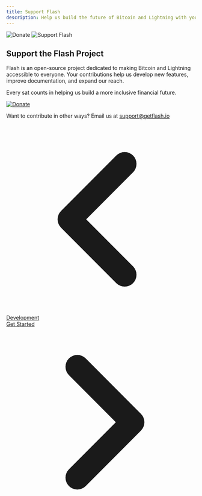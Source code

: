 ```yaml
---
title: Support Flash
description: Help us build the future of Bitcoin and Lightning with your contribution to the Flash project.
---
```


<div class="text-center mb-8">
  <img src="/images/badges/png/Donate.png" alt="Donate" class="mx-auto h-24 w-24 mb-4 drop-shadow-[0_0_8px_rgba(168,85,247,0.8)]" />
  <img src="/images/badges/webp/contribute.webp" alt="Support Flash" class="mx-auto h-40 mb-4" />
</div>

<div class="text-center mb-12 max-w-2xl mx-auto">
  <h2 class="text-2xl font-bold mb-6">Support the Flash Project</h2>
  
  <p class="mb-6">Flash is an open-source project dedicated to making Bitcoin and Lightning accessible to everyone. Your contributions help us develop new features, improve documentation, and expand our reach.</p>
  
  <p class="mb-10">Every sat counts in helping us build a more inclusive financial future.</p>
  
  <div class="bg-gradient-to-r from-purple-600 to-indigo-600 p-1 rounded-xl shadow-lg hover:shadow-xl transition-all duration-300 max-w-md mx-auto">
    <a href="lightning:dread@islandbitcoin.com" class="block bg-zinc-900 hover:bg-zinc-800 transition-colors duration-200 rounded-lg py-5 px-6">
      <div class="flex items-center justify-center">
        <img src="/images/badges/png/Donate.png" alt="Donate" class="h-12 w-12 drop-shadow-[0_0_8px_rgba(168,85,247,0.8)]" />
      </div>
    </a>
  </div>
  
  <p class="mt-8 text-sm text-zinc-500 dark:text-zinc-400">
    Want to contribute in other ways? Email us at <a href="mailto:support@getflash.io" class="text-purple-600 hover:text-purple-500 dark:text-purple-400 dark:hover:text-purple-300">support@getflash.io</a>
  </p>
</div>

<!-- Navigation links -->
<div class="flex justify-between items-center mt-12 pt-4 border-t border-zinc-200 dark:border-zinc-700">
  <div class="w-1/3 text-left">
    <a href="development" class="inline-flex items-center bg-purple-600 hover:bg-purple-700 text-white rounded-md transition-colors px-4 py-2 text-sm font-medium shadow-sm hover:shadow-md">
      <svg xmlns="http://www.w3.org/2000/svg" class="h-6 w-6 mr-2" fill="none" viewBox="0 0 24 24" stroke="currentColor">
        <path stroke-linecap="round" stroke-linejoin="round" stroke-width="3" d="M15 19l-7-7 7-7" />
      </svg>
      Development
    </a>
  </div>
  <div class="w-1/3 text-center">
    <!-- Optional center content -->
  </div>
  <div class="w-1/3 text-right">
    <a href="get-started" class="inline-flex items-center bg-purple-600 hover:bg-purple-700 text-white rounded-md transition-colors px-4 py-2 text-sm font-medium shadow-sm hover:shadow-md">
      Get Started
      <svg xmlns="http://www.w3.org/2000/svg" class="h-6 w-6 ml-2" fill="none" viewBox="0 0 24 24" stroke="currentColor">
        <path stroke-linecap="round" stroke-linejoin="round" stroke-width="3" d="M9 5l7 7-7 7" />
      </svg>
    </a>
  </div>
</div>
